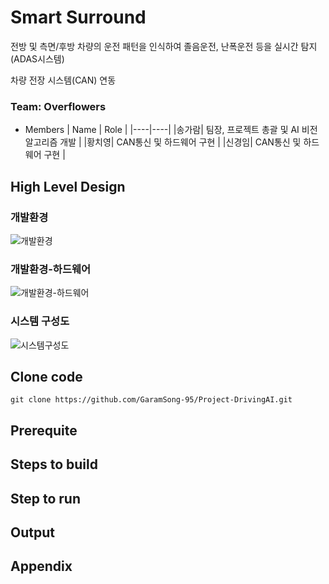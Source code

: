 # Smart Surround
전방 및 측면/후방 차량의 운전 패턴을 인식하여 졸음운전, 난폭운전 등을 실시간 탐지 (ADAS시스템)

차량 전장 시스템(CAN) 연동

### Team: Overflowers

* Members
  | Name | Role |
  |----|----|
  |송가람| 팀장, 프로젝트 총괄 및 AI 비전 알고리즘 개발 |
  |황치영| CAN통신 및 하드웨어 구현 |
  |신경임| CAN통신 및 하드웨어 구현 |

## High Level Design
### 개발환경
![개발환경](https://github.com/user-attachments/assets/c4819215-83e8-4d50-b16c-ad70cfc3f378)

### 개발환경-하드웨어
![개발환경-하드웨어](https://github.com/user-attachments/assets/d63a78cd-ccc1-41d5-bd3a-568e3696c252)
### 시스템 구성도
![시스템구성도](https://github.com/user-attachments/assets/2e7f8dbf-c287-43cd-9bc6-8ee93fb2c671)

## Clone code

```shell
git clone https://github.com/GaramSong-95/Project-DrivingAI.git
```
## Prerequite

## Steps to build

## Step to run

## Output

## Appendix

